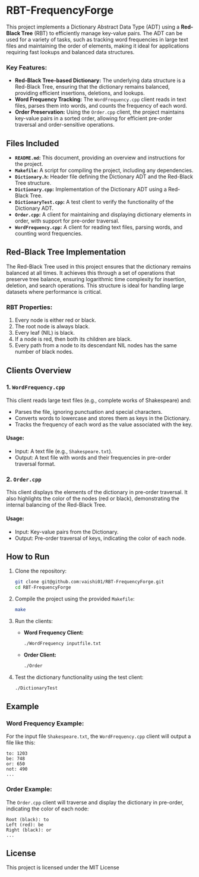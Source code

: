 ﻿
# RBT-FrequencyForge

This project implements a Dictionary Abstract Data Type (ADT) using a **Red-Black Tree** (RBT) to efficiently manage key-value pairs. The ADT can be used for a variety of tasks, such as tracking word frequencies in large text files and maintaining the order of elements, making it ideal for applications requiring fast lookups and balanced data structures.

### Key Features:
- **Red-Black Tree-based Dictionary:** The underlying data structure is a Red-Black Tree, ensuring that the dictionary remains balanced, providing efficient insertions, deletions, and lookups.
- **Word Frequency Tracking:** The `WordFrequency.cpp` client reads in text files, parses them into words, and counts the frequency of each word.
- **Order Preservation:** Using the `Order.cpp` client, the project maintains key-value pairs in a sorted order, allowing for efficient pre-order traversal and order-sensitive operations.

## Files Included

- **`README.md`:** This document, providing an overview and instructions for the project.
- **`Makefile`:** A script for compiling the project, including any dependencies.
- **`Dictionary.h`:** Header file defining the Dictionary ADT and the Red-Black Tree structure.
- **`Dictionary.cpp`:** Implementation of the Dictionary ADT using a Red-Black Tree.
- **`DictionaryTest.cpp`:** A test client to verify the functionality of the Dictionary ADT.
- **`Order.cpp`:** A client for maintaining and displaying dictionary elements in order, with support for pre-order traversal.
- **`WordFrequency.cpp`:** A client for reading text files, parsing words, and counting word frequencies.

## Red-Black Tree Implementation

The Red-Black Tree used in this project ensures that the dictionary remains balanced at all times. It achieves this through a set of operations that preserve tree balance, ensuring logarithmic time complexity for insertion, deletion, and search operations. This structure is ideal for handling large datasets where performance is critical.

### RBT Properties:
1. Every node is either red or black.
2. The root node is always black.
3. Every leaf (NIL) is black.
4. If a node is red, then both its children are black.
5. Every path from a node to its descendant NIL nodes has the same number of black nodes.

## Clients Overview

### 1. `WordFrequency.cpp`
This client reads large text files (e.g., complete works of Shakespeare) and:
- Parses the file, ignoring punctuation and special characters.
- Converts words to lowercase and stores them as keys in the Dictionary.
- Tracks the frequency of each word as the value associated with the key.

#### Usage:
- Input: A text file (e.g., `Shakespeare.txt`).
- Output: A text file with words and their frequencies in pre-order traversal format.

### 2. `Order.cpp`
This client displays the elements of the dictionary in pre-order traversal. It also highlights the color of the nodes (red or black), demonstrating the internal balancing of the Red-Black Tree.

#### Usage:
- Input: Key-value pairs from the Dictionary.
- Output: Pre-order traversal of keys, indicating the color of each node.

## How to Run

1. Clone the repository:
   ```bash
   git clone git@github.com:vaishi01/RBT-FrequencyForge.git
   cd RBT-FrequencyForge
   ```

2. Compile the project using the provided `Makefile`:
   ```bash
   make
   ```

3. Run the clients:

   - **Word Frequency Client:**
     ```bash
     ./WordFrequency inputfile.txt
     ```

   - **Order Client:**
     ```bash
     ./Order
     ```

4. Test the dictionary functionality using the test client:
   ```bash
   ./DictionaryTest
   ```

## Example

### Word Frequency Example:
For the input file `Shakespeare.txt`, the `WordFrequency.cpp` client will output a file like this:

```
to: 1203
be: 748
or: 650
not: 490
...
```

### Order Example:
The `Order.cpp` client will traverse and display the dictionary in pre-order, indicating the color of each node:

```
Root (black): to
Left (red): be
Right (black): or
...
```
## License

This project is licensed under the MIT License



